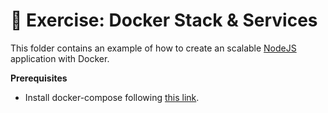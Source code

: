# :pencil: Exercise: Docker Stack & Services
This folder contains an example of how to create an scalable [NodeJS](https://nodejs.org/en/) application with Docker.

**Prerequisites**
- Install docker-compose following [this link](https://docs.docker.com/compose/install/).
